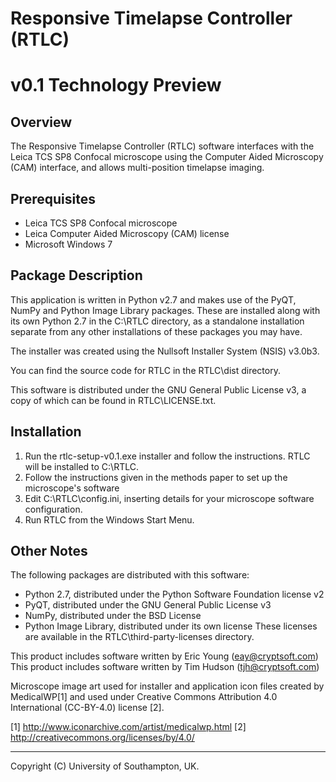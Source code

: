 Responsive Timelapse Controller (RTLC)
======================================
v0.1 Technology Preview
=======================

Overview
--------

The Responsive Timelapse Controller (RTLC) software interfaces
with the Leica TCS SP8 Confocal microscope using the Computer
Aided Microscopy (CAM) interface, and allows multi-position
timelapse imaging.

Prerequisites
-------------

- Leica TCS SP8 Confocal microscope
- Leica Computer Aided Microscopy (CAM) license
- Microsoft Windows 7

Package Description
-------------------

This application is written in Python v2.7 and makes use of
the PyQT, NumPy and Python Image Library packages. These are
installed along with its own Python 2.7 in the C:\RTLC
directory, as a standalone installation separate from any other
installations of these packages you may have.

The installer was created using the Nullsoft Installer System
(NSIS) v3.0b3.

You can find the source code for RTLC in the RTLC\dist
directory.

This software is distributed under the GNU General Public
License v3, a copy of which can be found in RTLC\LICENSE.txt.

Installation
------------

1. Run the rtlc-setup-v0.1.exe installer and follow the
    instructions. RTLC will be installed to C:\RTLC.
2. Follow the instructions given in the methods paper
    to set up the microscope's software
3. Edit C:\RTLC\config.ini, inserting details for your
    microscope software configuration.
4. Run RTLC from the Windows Start Menu.

Other Notes
-----------

The following packages are distributed with this software:

- Python 2.7, distributed under the Python Software Foundation 
license v2
- PyQT, distributed under the GNU General Public License v3
- NumPy, distributed under the BSD License
- Python Image Library, distributed under its own license
These licenses are available in the RTLC\third-party-licenses directory.

This product includes software written by Eric Young 
(eay@cryptsoft.com)
This product includes software written by Tim Hudson (tjh@cryptsoft.com)

Microscope image art used for installer and application icon files
created by MedicalWP[1] and used under Creative Commons Attribution 
4.0 International (CC-BY-4.0) license [2].

[1] http://www.iconarchive.com/artist/medicalwp.html
[2] http://creativecommons.org/licenses/by/4.0/

------------------------------------------------------------------
Copyright (C) University of Southampton, UK.
